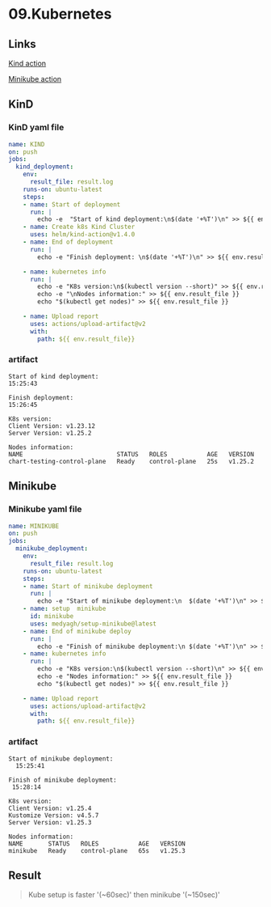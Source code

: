 # 09.Kubernetes
## Links

[Kind action](https://github.com/AndreiBaitau/sa2-22-22-git/actions/runs/3669610991)

[Minikube action](https://github.com/AndreiBaitau/sa2-22-22-git/actions/runs/3669610992)


## KinD
### KinD yaml file

```yaml
name: KIND
on: push
jobs:
  kind_deployment:
    env:
      result_file: result.log
    runs-on: ubuntu-latest
    steps:
    - name: Start of deployment
      run: |
        echo -e  "Start of kind deployment:\n$(date '+%T')\n" >> ${{ env.result_file }}
    - name: Create k8s Kind Cluster
      uses: helm/kind-action@v1.4.0
    - name: End of deployment
      run: |
        echo -e "Finish deployment: \n$(date '+%T')\n" >> ${{ env.result_file }}

    - name: kubernetes info
      run: |
        echo -e "K8s version:\n$(kubectl version --short)" >> ${{ env.result_file }}
        echo -e "\nNodes information:" >> ${{ env.result_file }}
        echo "$(kubectl get nodes)" >> ${{ env.result_file }}

    - name: Upload report
      uses: actions/upload-artifact@v2
      with:
        path: ${{ env.result_file}}
```

### artifact
```log
Start of kind deployment:
15:25:43

Finish deployment: 
15:26:45

K8s version:
Client Version: v1.23.12
Server Version: v1.25.2

Nodes information:
NAME                          STATUS   ROLES           AGE   VERSION
chart-testing-control-plane   Ready    control-plane   25s   v1.25.2
```

## Minikube

### Minikube yaml file

```yaml
name: MINIKUBE
on: push
jobs:
  minikube_deployment:
    env:
      result_file: result.log
    runs-on: ubuntu-latest
    steps:
    - name: Start of minikube deployment
      run: |
        echo -e "Start of minikube deployment:\n  $(date '+%T')\n" >> ${{ env.result_file }}
    - name: setup  minikube
      id: minikube
      uses: medyagh/setup-minikube@latest
    - name: End of minikube deploy
      run: |
        echo -e "Finish of minikube deployment:\n $(date '+%T')\n" >> ${{ env.result_file }}
    - name: kubernetes info
      run: |
        echo -e "K8s version:\n$(kubectl version --short)\n" >> ${{ env.result_file }}
        echo -e "Nodes information:" >> ${{ env.result_file }}
        echo "$(kubectl get nodes)" >> ${{ env.result_file }}

    - name: Upload report
      uses: actions/upload-artifact@v2
      with:
        path: ${{ env.result_file}}
```

### artifact
```log
Start of minikube deployment:
  15:25:41

Finish of minikube deployment:
 15:28:14

K8s version:
Client Version: v1.25.4
Kustomize Version: v4.5.7
Server Version: v1.25.3

Nodes information:
NAME       STATUS   ROLES           AGE   VERSION
minikube   Ready    control-plane   65s   v1.25.3

```

## Result 

> Kube setup is faster '(~60sec)' then minikube '(~150sec)'